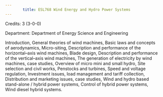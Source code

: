 ```yaml
---
        title: ESL768 Wind Energy and Hydro Power Systems
---
```

Credits: 3 (3-0-0)

Department: Department of Energy Science and Engineering

Introduction, General theories of wind machines, Basic laws and concepts of aerodynamics, Micro-siting, Description and performance of the horizontal–axis wind machines, Blade design, Description and performance of the vertical–axis wind machines, The generation of electricity by wind machines, case studies, Overview of micro mini and small hydro, Site selection and civil works, Penstocks and turbines, Speed and voltage regulation, Investment issues, load management and tariff collection, Distribution and marketing issues, case studies, Wind and hydro based stand-alone / hybrid power systems, Control of hybrid power systems, Wind diesel hybrid systems.